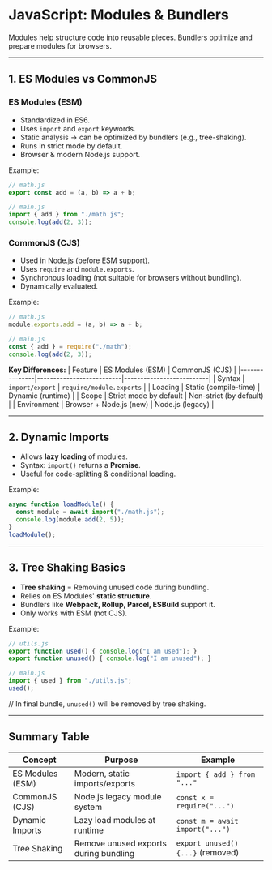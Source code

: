 # JavaScript: Modules & Bundlers

Modules help structure code into reusable pieces. Bundlers optimize and prepare modules for browsers.

---

## 1. ES Modules vs CommonJS

### ES Modules (ESM)
- Standardized in ES6.
- Uses ```import``` and ```export``` keywords.
- Static analysis → can be optimized by bundlers (e.g., tree-shaking).
- Runs in strict mode by default.
- Browser & modern Node.js support.

Example:
```js
// math.js
export const add = (a, b) => a + b;

// main.js
import { add } from "./math.js";
console.log(add(2, 3));
```

### CommonJS (CJS)
- Used in Node.js (before ESM support).
- Uses ```require``` and ```module.exports```.
- Synchronous loading (not suitable for browsers without bundling).
- Dynamically evaluated.

Example:
```js
// math.js
module.exports.add = (a, b) => a + b;

// main.js
const { add } = require("./math");
console.log(add(2, 3));
```

**Key Differences:**
| Feature       | ES Modules (ESM)        | CommonJS (CJS)           |
|---------------|--------------------------|--------------------------|
| Syntax        | ```import/export```          | ```require/module.exports``` |
| Loading       | Static (compile-time)    | Dynamic (runtime)        |
| Scope         | Strict mode by default   | Non-strict (by default)  |
| Environment   | Browser + Node.js (new) | Node.js (legacy)         |

---

## 2. Dynamic Imports

- Allows **lazy loading** of modules.
- Syntax: ```import()``` returns a **Promise**.
- Useful for code-splitting & conditional loading.

Example:
```js
async function loadModule() {
  const module = await import("./math.js");
  console.log(module.add(2, 5));
}
loadModule();
```

---

## 3. Tree Shaking Basics

- **Tree shaking** = Removing unused code during bundling.
- Relies on ES Modules' **static structure**.
- Bundlers like **Webpack, Rollup, Parcel, ESBuild** support it.
- Only works with ESM (not CJS).

Example:
```js
// utils.js
export function used() { console.log("I am used"); }
export function unused() { console.log("I am unused"); }

// main.js
import { used } from "./utils.js";
used();
```
// In final bundle, ```unused()``` will be removed by tree shaking.

---

## Summary Table

| Concept         | Purpose                               | Example                        |
|-----------------|---------------------------------------|--------------------------------|
| ES Modules (ESM)| Modern, static imports/exports        | ```import { add } from "..."```    |
| CommonJS (CJS)  | Node.js legacy module system          | ```const x = require("...")```     |
| Dynamic Imports | Lazy load modules at runtime          | ```const m = await import("...")```|
| Tree Shaking    | Remove unused exports during bundling | ```export unused() {...}``` (removed) |
